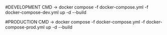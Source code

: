 #DEVELOPMENT
CMD -> docker compose -f docker-compose.yml -f docker-compose-dev.yml up -d --build

#PRODUCTION
CMD -> docker compose -f docker-compose.yml -f docker-compose-prod.yml up -d --build
